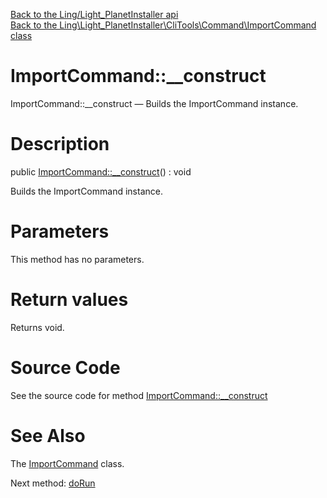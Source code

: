 [Back to the Ling/Light_PlanetInstaller api](https://github.com/lingtalfi/Light_PlanetInstaller/blob/master/doc/api/Ling/Light_PlanetInstaller.md)<br>
[Back to the Ling\Light_PlanetInstaller\CliTools\Command\ImportCommand class](https://github.com/lingtalfi/Light_PlanetInstaller/blob/master/doc/api/Ling/Light_PlanetInstaller/CliTools/Command/ImportCommand.md)


ImportCommand::__construct
================



ImportCommand::__construct — Builds the ImportCommand instance.




Description
================


public [ImportCommand::__construct](https://github.com/lingtalfi/Light_PlanetInstaller/blob/master/doc/api/Ling/Light_PlanetInstaller/CliTools/Command/ImportCommand/__construct.md)() : void




Builds the ImportCommand instance.




Parameters
================

This method has no parameters.


Return values
================

Returns void.








Source Code
===========
See the source code for method [ImportCommand::__construct](https://github.com/lingtalfi/Light_PlanetInstaller/blob/master/CliTools/Command/ImportCommand.php#L29-L33)


See Also
================

The [ImportCommand](https://github.com/lingtalfi/Light_PlanetInstaller/blob/master/doc/api/Ling/Light_PlanetInstaller/CliTools/Command/ImportCommand.md) class.

Next method: [doRun](https://github.com/lingtalfi/Light_PlanetInstaller/blob/master/doc/api/Ling/Light_PlanetInstaller/CliTools/Command/ImportCommand/doRun.md)<br>

